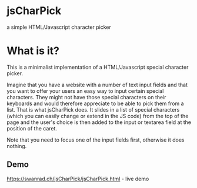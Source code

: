 # jsCharPick
a simple HTML/Javascript character picker

# What is it?
This is a minimalist implementation of a HTML/Javascript special character picker.

Imagine that you have a website with a number of text input fields and that you want to offer your users an easy way to input certain special characters. They might not have those special characters on their keyboards and would therefore appreciate to be able to pick them from a list. That is what jsCharPick does. It slides in a list of special characters (which you can easily change or extend in the JS code) from the top of the page and the user's choice is then added to the input or textarea field at the position of the caret.

Note that you need to focus one of the input fields first, otherwise it does nothing.


## Demo
https://swanrad.ch/jsCharPick/jsCharPick.html - live demo
